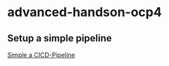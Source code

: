 # advanced-handson-ocp4

## Setup a simple pipeline 

[Simple a CICD-Pipeline](simple-pipeline/setupCICD.adoc)
